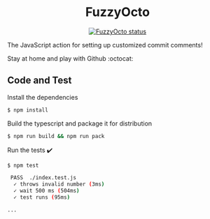 <h1 align="center">
  FuzzyOcto
</h1>

<p align="center">
  <a href=""><img alt="FuzzyOcto status" src="https://github.com/muachilin/FuzzyOcto/workflows/build-test/badge.svg"></a>
</p>

The JavaScript action for setting up customized commit comments!

Stay at home and play with Github :octocat:

## Code and Test

Install the dependencies  
```bash
$ npm install
```

Build the typescript and package it for distribution
```bash
$ npm run build && npm run pack
```

Run the tests :heavy_check_mark:  
```bash
$ npm test

 PASS  ./index.test.js
  ✓ throws invalid number (3ms)
  ✓ wait 500 ms (504ms)
  ✓ test runs (95ms)

...
```
